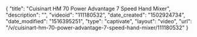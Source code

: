 {
    "title": "Cuisinart HM 70 Power Advantage 7 Speed Hand Mixer",
    "description": "",
    "videoid": "111180532",
    "date_created": "1502924734",
    "date_modified": "1516395251",
    "type": "captivate",
    "layout": "video",
    "url": "\/v\/cuisinart-hm-70-power-advantage-7-speed-hand-mixer\/111180532"
}